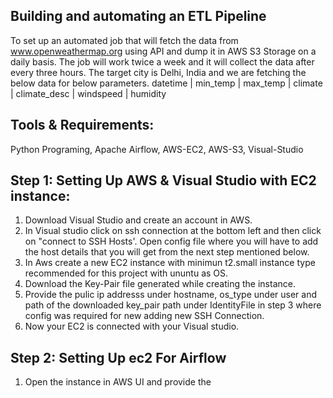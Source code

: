 ## Building and automating an ETL Pipeline
To set up an automated job that will fetch the data from www.openweathermap.org using API and dump it in AWS S3 Storage on a daily basis. The job will work twice a week and it will collect the data after every three hours. The target city is Delhi, India and we are fetching the below data for below parameters. datetime | min_temp | max_temp | climate | climate_desc | windspeed | humidity

## Tools & Requirements:
Python Programing, Apache Airflow, AWS-EC2, AWS-S3, Visual-Studio

## Step 1: Setting Up AWS & Visual Studio with EC2 instance:
1) Download Visual Studio and create an account in AWS.
2) In Visual studio click on ssh connection at the bottom left and then click on "connect to SSH Hosts'. Open config file where you will have to add the host details that you will get from the next step mentioned below.
3) In Aws create a new EC2 instance with minimun t2.small instance type recommended for this project with ununtu as OS.
4) Download the Key-Pair file generated while creating the instance.
5) Provide the pulic ip addresss under hostname, os_type under user and path of the downloaded key_pair path under IdentityFile in step 3 where config was required for new adding new SSH Connection.
6) Now your EC2 is connected with your Visual studio.

## Step 2: Setting Up ec2 For Airflow
1) Open the instance in AWS UI and provide the
